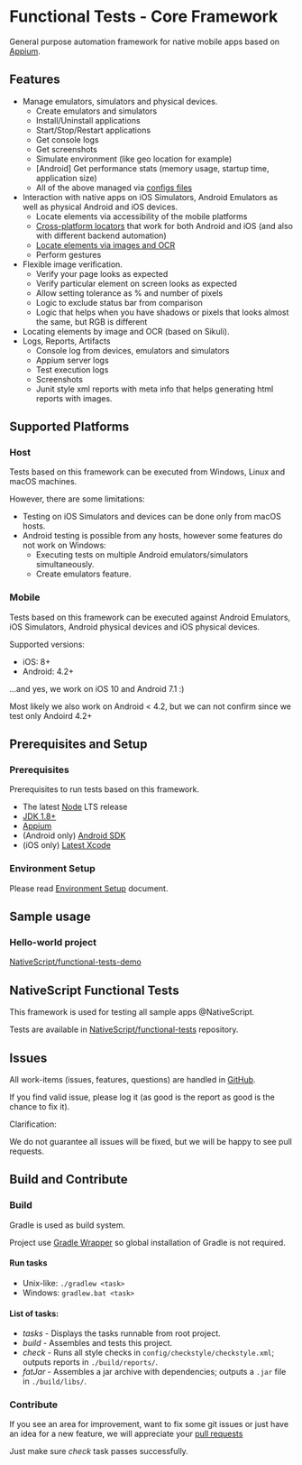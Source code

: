 # Functional Tests - Core Framework

General purpose automation framework for native mobile apps based on [Appium][Appium Web].

## Features 

- Manage emulators, simulators and physical devices.
    - Create emulators and simulators
    - Install/Uninstall applications
    - Start/Stop/Restart applications
    - Get console logs
    - Get screenshots
    - Simulate environment (like geo location for example)
    - [Android] Get performance stats (memory usage, startup time, application size)
    - All of the above managed via [configs files](docs/settings.md)
- Interaction with native apps on iOS Simulators, Android Emulators as well as physical Android and iOS devices.
    - Locate elements via accessibility of the mobile platforms  
    - [Cross-platform locators](docs/cross-platform-locators.md) that work for both Android and iOS (and also with different backend automation)
    - [Locate elements via images and OCR](docs/find-by-image.md)
    - Perform gestures
- Flexible image verification.
    - Verify your page looks as expected
    - Verify particular element on screen looks as expected
    - Allow setting tolerance as % and number of pixels
    - Logic to exclude status bar from comparison
    - Logic that helps when you have shadows or pixels that looks almost the same, but RGB is different
- Locating elements by image and OCR (based on Sikuli).
- Logs, Reports, Artifacts
    - Console log from devices, emulators and simulators
    - Appium server logs
    - Test execution logs
    - Screenshots
    - Junit style xml reports with meta info that helps generating html reports with images.

## Supported Platforms

### Host 

Tests based on this framework can be executed from Windows, Linux and macOS machines.

However, there are some limitations:
- Testing on iOS Simulators and devices can be done only from macOS hosts.
- Android testing is possible from any hosts, however some features do not work on Windows:
    - Executing tests on multiple Android emulators/simulators simultaneously.
    - Create emulators feature. 

### Mobile 

Tests based on this framework can be executed against Android Emulators, iOS Simulators, Android physical devices and iOS physical devices.

Supported versions: 
- iOS: 8+
- Android: 4.2+ 

...and yes, we work on iOS 10 and Android 7.1 :)

Most likely we also work on Android < 4.2, but we can not confirm since we test only Andoird 4.2+
 
## Prerequisites and Setup

### Prerequisites

Prerequisites to run tests based on this framework.
 
* The latest [Node][Node] LTS release
* [JDK 1.8+][JDK 8]
* [Appium][Appium Package]
* (Android only) [Android SDK][Android SDK] 
* (iOS only) [Latest Xcode][Xcode]

### Environment Setup
    
Please read [Environment Setup](docs/setup.md) document.

## Sample usage

### Hello-world project

[NativeScript/functional-tests-demo](https://github.com/NativeScript/functional-tests-demo)

## NativeScript Functional Tests

This framework is used for testing all sample apps @NativeScript.

Tests are available in [NativeScript/functional-tests](https://github.com/NativeScript/functional-tests) repository.

## Issues
All work-items (issues, features, questions) are handled in [GitHub][GitHub Issues].

If you find valid issue, please log it (as good is the report as good is the chance to fix it).

Clarification:

We do not guarantee all issues will be fixed, but we will be happy to see pull requests.


## Build and Contribute

### Build

Gradle is used as build system.

Project use [Gradle Wrapper](https://docs.gradle.org/current/userguide/gradle_wrapper.html) so global installation of Gradle is not required.

#### Run tasks

- Unix-like: `./gradlew <task>`
- Windows: `gradlew.bat <task>`

#### List of tasks:

- *tasks* - Displays the tasks runnable from root project.
- *build* - Assembles and tests this project.
- *check* - Runs all style checks in `config/checkstyle/checkstyle.xml`; outputs reports in `./build/reports/`.
- *fatJar* - Assembles a jar archive with dependencies; outputs a `.jar` file in `./build/libs/`.


### Contribute

If you see an area for improvement, want to fix some git issues or just have an idea for a new feature, we will appreciate your [ pull requests](https://help.github.com/articles/about-pull-requests/)

Just make sure *check* task passes successfully.


[GitHub Issues]: https://github.com/NativeScript/functional-tests-core/issues
[Node]: https://nodejs.org
[Appium Web]: http://appium.io
[Appium Package]: https://www.npmjs.com/package/appium
[JDK 8]: http://www.oracle.com/technetwork/java/javase/downloads/index.html
[Android SDK]: http://developer.android.com/sdk/index.html
[Xcode]: https://developer.apple.com/xcode/downloads/
[ideviceinstaller]: https://github.com/libimobiledevice/ideviceinstaller

